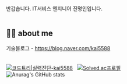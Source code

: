 반갑습니다. IT서비스 엔지니어 진명인입니다.  
<br/>

## 🙋‍♂️ about me 
기술블로그 - https://blog.naver.com/kai5588  
<br/>
<br/>
[![코드트리|실력진단-kai5588](https://banner.codetree.ai/v1/banner/kai5588)](https://www.codetree.ai/profiles/kai5588)&nbsp;&nbsp;
[![Solved.ac프로필](http://mazassumnida.wtf/api/generate_badge?boj=kai5588)](https://solved.ac/kai5588)   
![Anurag's GitHub stats](https://github-readme-stats.vercel.app/api?username=myeonginjin&count_private=true&show_icons=true)

